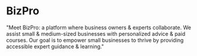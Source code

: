 # BizPro
"Meet BizPro: a platform where business owners &amp; experts collaborate. We assist small &amp; medium-sized businesses with personalized advice &amp; paid courses. Our goal is to empower small businesses to thrive by providing accessible expert guidance &amp; learning."
